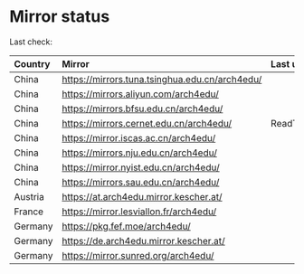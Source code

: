 <script src="./time.js"></script>
# Mirror status
Last check: <script type="text/javascript">localize(1747520513.1586826);</script>

|Country|Mirror|Last update|
|:------|:-----|:----------|
|China|https://mirrors.tuna.tsinghua.edu.cn/arch4edu/|<script type="text/javascript">localize(1747464412);</script>|
|China|https://mirrors.aliyun.com/arch4edu/|<script type="text/javascript">localize(1747507292);</script>|
|China|https://mirrors.bfsu.edu.cn/arch4edu/|<script type="text/javascript">localize(1747464412);</script>|
|China|https://mirrors.cernet.edu.cn/arch4edu/|ReadTimeout|
|China|https://mirror.iscas.ac.cn/arch4edu/|<script type="text/javascript">localize(1747464412);</script>|
|China|https://mirrors.nju.edu.cn/arch4edu/|<script type="text/javascript">localize(1747464412);</script>|
|China|https://mirror.nyist.edu.cn/arch4edu/|<script type="text/javascript">localize(1747464412);</script>|
|China|https://mirrors.sau.edu.cn/arch4edu/|<script type="text/javascript">localize(1731653531);</script>|
|Austria|https://at.arch4edu.mirror.kescher.at/|<script type="text/javascript">localize(1747464412);</script>|
|France|https://mirror.lesviallon.fr/arch4edu/|<script type="text/javascript">localize(1747507292);</script>|
|Germany|https://pkg.fef.moe/arch4edu/|<script type="text/javascript">localize(1747464412);</script>|
|Germany|https://de.arch4edu.mirror.kescher.at/|<script type="text/javascript">localize(1747464412);</script>|
|Germany|https://mirror.sunred.org/arch4edu/|<script type="text/javascript">localize(1747464412);</script>|

<script src="./tablefilter/tablefilter.js"></script>
<script src="./table.js"></script>